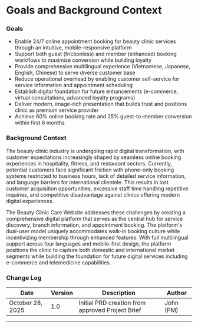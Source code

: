 # Goals and Background Context

### Goals

- Enable 24/7 online appointment booking for beauty clinic services through an intuitive, mobile-responsive platform
- Support both guest (frictionless) and member (enhanced) booking workflows to maximize conversion while building loyalty
- Provide comprehensive multilingual experience (Vietnamese, Japanese, English, Chinese) to serve diverse customer base
- Reduce operational overhead by enabling customer self-service for service information and appointment scheduling
- Establish digital foundation for future enhancements (e-commerce, virtual consultations, advanced loyalty programs)
- Deliver modern, image-rich presentation that builds trust and positions clinic as premium service provider
- Achieve 60% online booking rate and 25% guest-to-member conversion within first 6 months

### Background Context

The beauty clinic industry is undergoing rapid digital transformation, with customer expectations increasingly shaped by seamless online booking experiences in hospitality, fitness, and restaurant sectors. Currently, potential customers face significant friction with phone-only booking systems restricted to business hours, lack of detailed service information, and language barriers for international clientele. This results in lost customer acquisition opportunities, excessive staff time handling repetitive inquiries, and competitive disadvantage against clinics offering modern digital experiences.

The Beauty Clinic Care Website addresses these challenges by creating a comprehensive digital platform that serves as the central hub for service discovery, branch information, and appointment booking. The platform's dual-user model uniquely accommodates walk-in booking culture while incentivizing membership through enhanced features. With full multilingual support across four languages and mobile-first design, the platform positions the clinic to capture both domestic and international market segments while building the foundation for future digital services including e-commerce and telemedicine capabilities.

### Change Log

| Date | Version | Description | Author |
|------|---------|-------------|--------|
| October 28, 2025 | 1.0 | Initial PRD creation from approved Project Brief | John (PM) |

---
